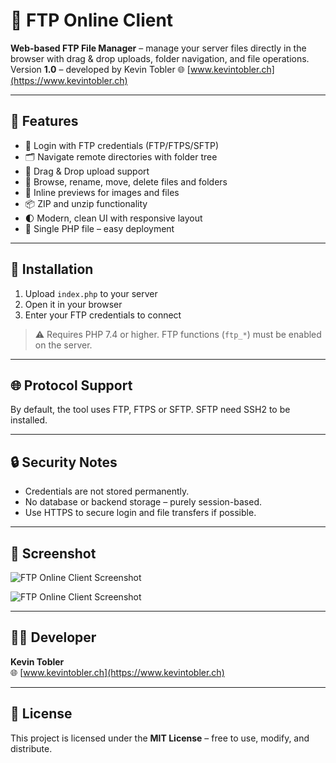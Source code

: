 # 📁 FTP Online Client

**Web-based FTP File Manager** – manage your server files directly in the browser with drag & drop uploads, folder navigation, and file operations.  
Version **1.0** – developed by Kevin Tobler 🌐 [www.kevintobler.ch](https://www.kevintobler.ch)

---

## 🚀 Features

- 🔐 Login with FTP credentials (FTP/FTPS/SFTP)
- 🗂️ Navigate remote directories with folder tree
- 📂 Drag & Drop upload support
- 🧭 Browse, rename, move, delete files and folders
- 📄 Inline previews for images and files
- 📦 ZIP and unzip functionality
- 🌓 Modern, clean UI with responsive layout
- 🧩 Single PHP file – easy deployment

---

## 🔧 Installation

1. Upload `index.php` to your server
2. Open it in your browser
3. Enter your FTP credentials to connect

> ⚠️ Requires PHP 7.4 or higher. FTP functions (`ftp_*`) must be enabled on the server.

---

## 🌐 Protocol Support

By default, the tool uses FTP, FTPS or SFTP. SFTP need SSH2 to be installed.

---

## 🔒 Security Notes

- Credentials are not stored permanently.
- No database or backend storage – purely session-based.
- Use HTTPS to secure login and file transfers if possible.

---

## 📸 Screenshot

![FTP Online Client Screenshot](https://online.kevintobler.ch/projectimages/FTPOnlineClientLogin.png)

![FTP Online Client Screenshot](https://online.kevintobler.ch/projectimages/FTPOnlineClientBrowser.png)

---

## 🧑‍💻 Developer

**Kevin Tobler**  
🌐 [www.kevintobler.ch](https://www.kevintobler.ch)

---

## 📜 License

This project is licensed under the **MIT License** – free to use, modify, and distribute.
